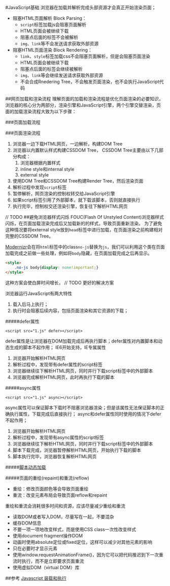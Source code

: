 #JavaScript基础
浏览器在加载并解析完成头部资源才会真正开始渲染页面；

+ 阻塞HTML页面解析 Block Parsing：
	+ `script`标签加载js会阻塞页面解析
	+ HTML页面会被继续下载
	+ 阻塞点后面的标签不会被解析
	+ `img`、`link`等不会发送请求获取外部资源
+ 阻塞HTML页面渲染 Block Rendering：
	+ `link`、`style`标签加载css不会阻塞页面解析，但是会阻塞页面渲染
	+ HTML页面会被继续下载
	+ 阻塞点后面的标签会继续被解析
	+ `img`、`link`等会继续发送请求获取外部资源
	+ 不会合成Rnedering Tree，不会触发页面渲染，也不会执行JavaScript代码

##网页加载和渲染流程
理解页面的加载和渲染流程是优化页面渲染的必要知识，浏览器的核心分为两部分，渲染引擎和JavaScript引擎，两个引擎交替渲染，页面的加载渲染流程大致为以下步骤：

###页面加载流程

###页面渲染流程

1. 浏览器一边下载HTML网页，一边解析，构建DOM Tree
2. 浏览器以内置默认样式构建CSSDOM Tree， CSSDOM Tree主要由以下几部分构成：
	1. 浏览器根据内置样式
	2. inline style和internal style
	3. external style
3. 使用DOM Tree和CSSDOM Tree构建Render Tree，然后渲染页面
4. 解析过程中发现`script`标签
5. 暂停解析，网页渲染的控制权转交给JavaScript引擎
6. 如果script标签引用了外部脚本，就下载该脚本，否则就直接执行
7. 执行完毕，控制权交还渲染引擎，恢复往下解析HTML网页

// TODO
##避免浏览器样式闪烁
FOUC(Flash Of Unstyled Content)浏览器样式闪烁，在页面加载渲染完成后又加载新的的样式，导致页面重新渲染。
为了避免这种情况要将external style放到`head`标签中进行加载，在页面渲染之前构建相对完整的CSSDOM Tree。

[Modernizr](https://modernizr.com/)会在将`html`标签中的class`no-js`替换为`js`，我们可以利用这个类在页面加载完成之前做一些处理，例如将`body`隐藏，在页面加载完成之后再显示。
```html
<style>
	.no-js body{display: none!important;}
</style>
```
这种方案会使白屏时间增长，
// TODO
更好的解决方案

浏览器运行JavaScript有两大特性
1. 载入后马上执行；
2. 执行时会阻塞后续内容，包括页面渲染和其它资源的下载；

#####defer属性

	<script src="1.js" defer></script>

defer属性是让浏览器在DOM加载完成后再执行脚本；defer属性对内置脚本和动态生成的脚本不起作用；
IE6开始支持，IE专属属性

1. 浏览器开始解析HTML网页
2. 解析过程中，发现带有defer属性的script标签
3. 浏览器继续往下解析HTML网页，同时并行下载script标签中的外部脚本
4. 浏览器完成解析HTML网页，此时再执行下载的脚本

#####async属性

	<script src="1.js" async></script>

async属性可以保证脚本下载时不阻塞浏览器渲染；但是该属性无法保证脚本的正确执行属性，下载完成后直接执行；
async和defer属性同时使用的情况下defer不起作用；

1. 浏览器开始解析HTML网页
2. 解析过程中，发现带有async属性的script标签
3. 浏览器继续往下解析HTML网页，同时并行下载script标签中的外部脚本
4. 脚本下载完成，浏览器暂停解析HTML网页，开始执行下载的脚本
5. 脚本执行完毕，浏览器恢复解析HTML网页

#####[脚本动态加载]( http://javascript.ruanyifeng.com/bom/engine.html#toc8)


#####页面的重绘(repaint)和重流(reflow)
+ 重绘：修改页面颜色等会导致页面重绘
+ 重流：改变元素布局会导致页面reflow和repaint

重绘和重流会消耗很多时间和资源，应该尽量减少重绘和重流

+ 读取DOM或者写入DOM，尽量写在一起，不要混杂
+ 缓存DOM信息
+ 不要一项一项地改变样式，而是使用CSS class一次性改变样式
+ 使用document fragment操作DOM
+ 动画时使用absolute定位或fixed定位，这样可以减少对其他元素的影响
+ 只在必要时才显示元素
+ 使用window.requestAnimationFrame()，因为它可以把代码推迟到下一次重流时执行，而不是立即要求页面重流
+ 使用虚拟DOM（virtual DOM）库

##参考
[Javascript 装载和执行](http://coolshell.cn/articles/9749.html)